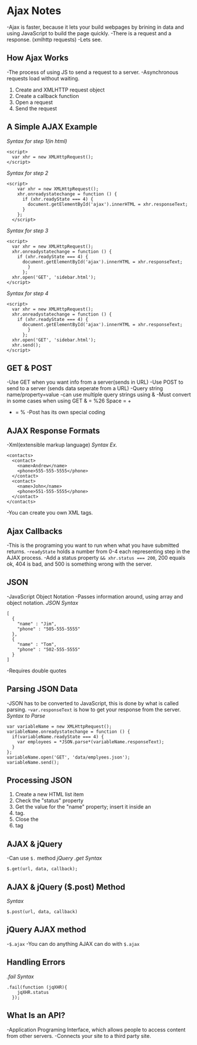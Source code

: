 # Ajax Notes
-Ajax is faster, because it lets your build webpages by brining in data and using JavaScript to build the page quickly.
-There is a request and a response. (xmlhttp requests)
-Lets see.

## How Ajax Works
-The process of using JS to send a request to a server.
-Asynchronous requests load without waiting.
1. Create and XMLHTTP request object
2. Create a callback function
3. Open a request
4. Send the request

## A Simple AJAX Example
*Syntax for step 1(in html)*
```
<script>
  var xhr = new XMLHttpRequest();
</script>
```
*Syntax for step 2*
```
<script>
    var xhr = new XMLHttpRequest();
    xhr.onreadystatechange = function () {
      if (xhr.readyState === 4) {
        document.getElementById('ajax').innerHTML = xhr.responseText;
      }
    };
  </script>
  ```
*Syntax for step 3*
```
<script>
  var xhr = new XMLHttpRequest();
  xhr.onreadystatechange = function () {
    if (xhr.readyState === 4) {
      document.getElementById('ajax').innerHTML = xhr.responseText;
        }
      };
  xhr.open('GET', 'sidebar.html');
</script>
```

*Syntax for step 4*
```
<script>
  var xhr = new XMLHttpRequest();
  xhr.onreadystatechange = function () {
    if (xhr.readyState === 4) {
      document.getElementById('ajax').innerHTML = xhr.responseText;
        }
      };
  xhr.open('GET', 'sidebar.html');
  xhr.send();
</script>
```

## GET & POST
-Use GET when you want info from a server(sends in URL)
-Use POST to send to a server (sends data seperate from a URL)
-Query string name/property=value
-can use multiple query strings using &
-Must convert in some cases when using GET
  & = %26
  Space = +
  + = %
-Post has its own special coding

## AJAX Response Formats
-Xml(extensible markup language)
  *Syntax Ex.*  
  ```
  <contacts>
    <contact>
      <name>Andrew</name>
      <phone>555-555-5555</phone>
    </contact>
    <contact>
      <name>John</name>
      <phone>551-555-5555</phone>
    </contact>
  </contacts>
  ```
-You can create you own XML tags.

## Ajax Callbacks
-This is the programing you want to run when what you have submitted returns.
-`readyState` holds a number from 0-4 each representing step in the AJAX process.
-Add a status property `&& xhr.status === 200`, 200 equals ok, 404 is bad, and 500 is something wrong with the server.

## JSON
-JavaScript Object Notation
-Passes information around, using array and object notation.
*JSON Syntax*
```
[
  {
    "name" : "Jim",
    "phone" : "505-555-5555"
  },
  {
    "name" : "Tom",
    "phone" : "502-555-5555"
  }
]
```
-Requires double quotes

## Parsing JSON Data
-JSON has to be converted to JavaScript, this is done by what is called parsing.
-`var.responseText` is how to get your response from the server.
*Syntax to Parse*
```
var variableName = new XMLHttpRequest();
variableName.onreadystatechange = function () {
  if(variableName.readyState === 4) {
    var employees = *JSON.parse*(variableName.responseText);
  }
};
variableName.open('GET', 'data/emplyees.json');
variableName.send();
```

## Processing JSON
1. Create a new HTML list item
2. Check the "status" property
3. Get the value for the "name" property; insert it inside an <li> tag.
4. Close the <li> tag

## AJAX & jQuery
-Can use `$.` method
*jQuery .get Syntax*
```
$.get(url, data, callback);
```

## AJAX & jQuery ($.post) Method
*Syntax*
```
$.post(url, data, callback)
```
## jQuery AJAX method
-`$.ajax`
-You can do anything AJAX can do with `$.ajax`

## Handling Errors
*.fail Syntax*
```
.fail(function (jqXHR){
    jqXHR.status
  });
```

## What Is an API?
-Application Programing Interface, which allows people to access content from other servers.
-Connects your site to a third party site.

